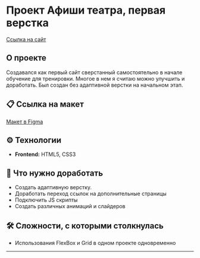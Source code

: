 # Проект Афиши театра, первая верстка

[Ссылка на сайт](https://ksylika.github.io/Theater-Project/)

## О проекте

Создавался как первый сайт сверстанный самостоятельно в начале обучение для тренировки. Многое в нем я считаю можно улучшить и доработать. Был создан без адаптивной верстки на начальном этап. 

## 📋 Ссылка на макет

[Макет в Figma](https://www.figma.com/design/YGKmhpqqJtzxo4QHP1igUU/Афиша?node-id=0-1&node-type=canvas)

## ⚙️ Технологии

- **Frontend:** HTML5, CSS3

## 🔧 Что нужно доработать

- Создать адаптивную верстку.
- Доработать переход ссылок на дополнительные страницы
- Подключить JS скрипты
- Создать различных анимаций и слайдеров

## 🛠️ Сложности, с которыми столкнулась

- Использования FlexBox и Grid в одном проекте одновременно

---
